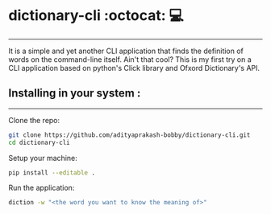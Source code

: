 # dictionary-cli :octocat: :computer:
***
It is a simple and yet another CLI application that finds the definition of words on the command-line itself. Ain't that cool? This is my first try on a CLI application based on python's Click library and Ofxord Dictionary's API.



## Installing in your system : 
---

Clone the repo: 
```bash
git clone https://github.com/adityaprakash-bobby/dictionary-cli.git
cd dictionary-cli
```
Setup your machine:
```bash
pip install --editable .
```
Run the application:
```bash
diction -w "<the word you want to know the meaning of>"
```
